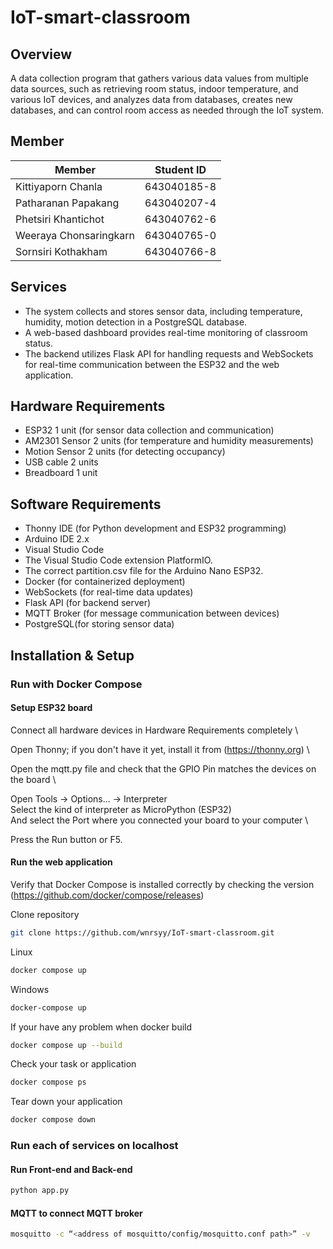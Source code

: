 # IoT-smart-classroom

## Overview

A data collection program that gathers various data values from multiple data sources, such as retrieving room status, indoor temperature, and various IoT devices, and analyzes data from databases, creates new databases, and can control room access as needed through the IoT system.

## Member

| Member                 | Student ID  |
| ---------------------- | ----------- |
| Kittiyaporn Chanla     | 643040185-8 |
| Patharanan Papakang    | 643040207-4 |
| Phetsiri Khantichot    | 643040762-6 |
| Weeraya Chonsaringkarn | 643040765-0 |
| Sornsiri Kothakham     | 643040766-8 |

## Services

- The system collects and stores sensor data, including temperature, humidity, motion detection in a PostgreSQL database.
- A web-based dashboard provides real-time monitoring of classroom status.
- The backend utilizes Flask API for handling requests and WebSockets for real-time communication between the ESP32 and the web application.

## Hardware Requirements

- ESP32 1 unit (for sensor data collection and communication)
- AM2301 Sensor 2 units (for temperature and humidity measurements)
- Motion Sensor 2 units (for detecting occupancy)
- USB cable 2 units
- Breadboard 1 unit

## Software Requirements

- Thonny IDE (for Python development and ESP32 programming)
- Arduino IDE 2.x
- Visual Studio Code
- The Visual Studio Code extension PlatformIO.
- The correct partition.csv file for the Arduino Nano ESP32.
- Docker (for containerized deployment)
- WebSockets (for real-time data updates)
- Flask API (for backend server)
- MQTT Broker (for message communication between devices)
- PostgreSQL(for storing sensor data)

## Installation & Setup

### Run with Docker Compose

#### Setup ESP32 board

Connect all hardware devices in Hardware Requirements completely \

Open Thonny; if you don't have it yet, install it from (https://thonny.org) \

Open the mqtt.py file and check that the GPIO Pin matches the devices on the board \

Open Tools -> Options... -> Interpreter \
Select the kind of interpreter as MicroPython (ESP32) \
And select the Port where you connected your board to your computer \

Press the Run button or F5.

#### Run the web application

Verify that Docker Compose is installed correctly by checking the version
(https://github.com/docker/compose/releases)

Clone repository

```bash
git clone https://github.com/wnrsyy/IoT-smart-classroom.git
```

Linux

```bash
docker compose up
```

Windows

```powershell
docker-compose up
```

If your have any problem when docker build

```bash
docker compose up --build
```

Check your task or application

```bash
docker compose ps
```

Tear down your application

```bash
docker compose down
```

### Run each of services on localhost

#### Run Front-end and Back-end

```bash
python app.py
```

#### MQTT to connect MQTT broker

```bash
mosquitto -c “<address of mosquitto/config/mosquitto.conf path>” -v
```
